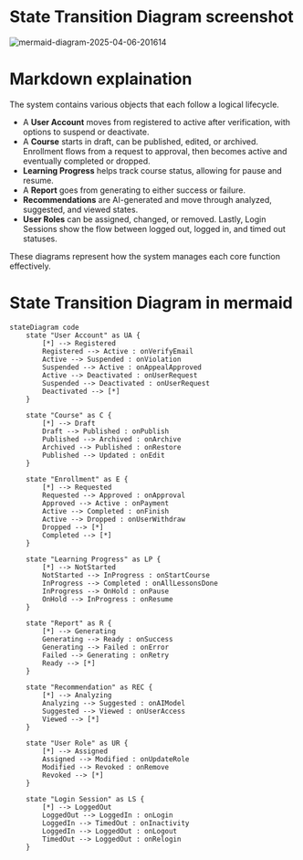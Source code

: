 # State Transition Diagram screenshot 
![mermaid-diagram-2025-04-06-201614](https://github.com/user-attachments/assets/2e719659-a982-4435-8818-65ee30a88675)

# Markdown explaination
The system contains various objects that each follow a logical lifecycle. 
- A **User Account** moves from registered to active after verification, with options to suspend or deactivate.
- A **Course** starts in draft, can be published, edited, or archived. Enrollment flows from a request to approval, then becomes active and eventually completed or dropped.
- **Learning Progress** helps track course status, allowing for pause and resume.
- A **Report** goes from generating to either success or failure.
- **Recommendations** are AI-generated and move through analyzed, suggested, and viewed states.
- **User Roles** can be assigned, changed, or removed. Lastly, Login Sessions show the flow between logged out, logged in, and timed out statuses.

These diagrams represent how the system manages each core function effectively.

# State Transition Diagram in mermaid
```
stateDiagram code
    state "User Account" as UA {
        [*] --> Registered
        Registered --> Active : onVerifyEmail
        Active --> Suspended : onViolation
        Suspended --> Active : onAppealApproved
        Active --> Deactivated : onUserRequest
        Suspended --> Deactivated : onUserRequest
        Deactivated --> [*]
    }

    state "Course" as C {
        [*] --> Draft
        Draft --> Published : onPublish
        Published --> Archived : onArchive
        Archived --> Published : onRestore
        Published --> Updated : onEdit
    }

    state "Enrollment" as E {
        [*] --> Requested
        Requested --> Approved : onApproval
        Approved --> Active : onPayment
        Active --> Completed : onFinish
        Active --> Dropped : onUserWithdraw
        Dropped --> [*]
        Completed --> [*]
    }

    state "Learning Progress" as LP {
        [*] --> NotStarted
        NotStarted --> InProgress : onStartCourse
        InProgress --> Completed : onAllLessonsDone
        InProgress --> OnHold : onPause
        OnHold --> InProgress : onResume
    }

    state "Report" as R {
        [*] --> Generating
        Generating --> Ready : onSuccess
        Generating --> Failed : onError
        Failed --> Generating : onRetry
        Ready --> [*]
    }

    state "Recommendation" as REC {
        [*] --> Analyzing
        Analyzing --> Suggested : onAIModel
        Suggested --> Viewed : onUserAccess
        Viewed --> [*]
    }

    state "User Role" as UR {
        [*] --> Assigned
        Assigned --> Modified : onUpdateRole
        Modified --> Revoked : onRemove
        Revoked --> [*]
    }

    state "Login Session" as LS {
        [*] --> LoggedOut
        LoggedOut --> LoggedIn : onLogin
        LoggedIn --> TimedOut : onInactivity
        LoggedIn --> LoggedOut : onLogout
        TimedOut --> LoggedOut : onRelogin
    }
